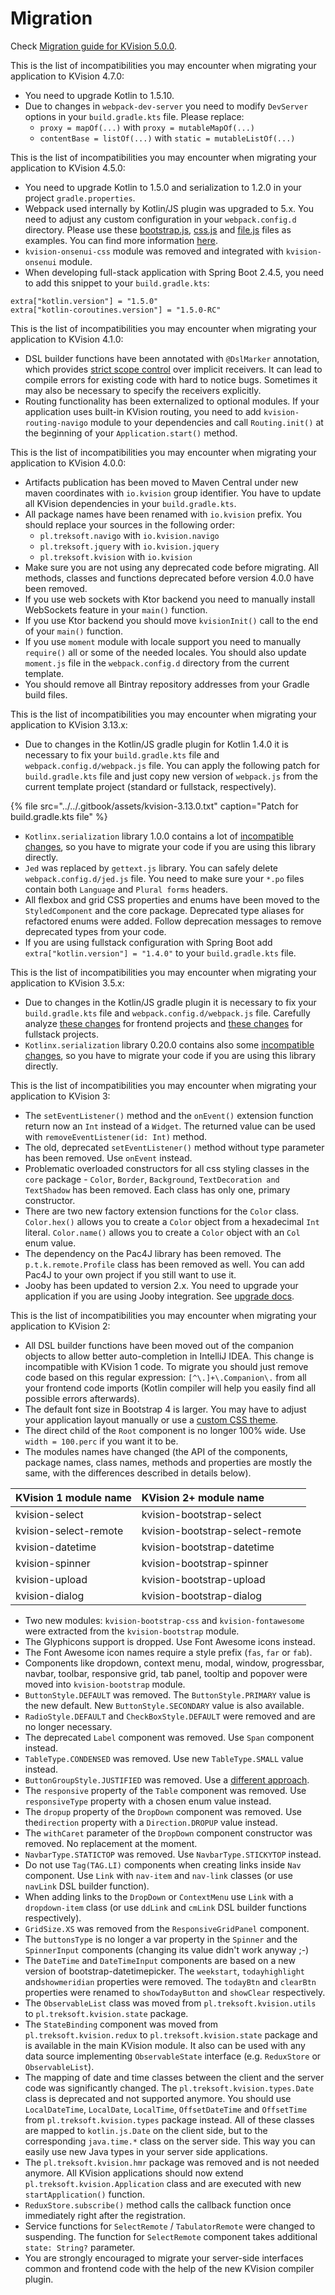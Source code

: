 # Migration

Check [Migration guide for KVision 5.0.0](migration-from-4.x-to-5.x.md).

This is the list of incompatibilities you may encounter when migrating your application to KVision 4.7.0:

* You need to upgrade Kotlin to 1.5.10.
* Due to changes in `webpack-dev-server` you need to modify `DevServer` options in your `build.gradle.kts` file.  Please replace:
  * `proxy = mapOf(...)` with `proxy = mutableMapOf(...)`
  * `contentBase = listOf(...)` with `static = mutableListOf(...)`

This is the list of incompatibilities you may encounter when migrating your application to KVision 4.5.0:

* You need to upgrade Kotlin to 1.5.0 and serialization to 1.2.0 in your project `gradle.properties`. 
* Webpack used internally by Kotlin/JS plugin was upgraded to 5.x. You need to adjust any custom configuration in your `webpack.config.d` directory. Please use these [bootstrap.js](https://raw.githubusercontent.com/rjaros/kvision-examples/master/template/webpack.config.d/bootstrap.js), [css.js](https://raw.githubusercontent.com/rjaros/kvision-examples/master/template/webpack.config.d/css.js) and [file.js](https://raw.githubusercontent.com/rjaros/kvision-examples/master/template/webpack.config.d/file.js) files as examples. You can find more information [here](https://webpack.js.org/migrate/5/).
* `kvision-onsenui-css` module was removed and integrated with `kvision-onsenui` module.
* When developing full-stack application with Spring Boot 2.4.5, you need to add this snippet to your `build.gradle.kts`:

```text
extra["kotlin.version"] = "1.5.0"
extra["kotlin-coroutines.version"] = "1.5.0-RC"
```

This is the list of incompatibilities you may encounter when migrating your application to KVision 4.1.0:

* DSL builder functions have been annotated with `@DslMarker` annotation, which provides [strict scope control](https://kotlinlang.org/docs/type-safe-builders.html#scope-control-dslmarker) over implicit receivers. It can lead to compile errors for existing code with hard to notice bugs. Sometimes it may also be necessary to specify the receivers explicitly.
* Routing functionality has been externalized to optional modules. If your application uses built-in KVision routing, you need to add `kvision-routing-navigo` module to your dependencies and call `Routing.init()` at the beginning of your `Application.start()` method.

This is the list of incompatibilities you may encounter when migrating your application to KVision 4.0.0:

* Artifacts publication has been moved to Maven Central under new maven coordinates with `io.kvision` group identifier. You have to update all KVision dependencies in your `build.gradle.kts`.
* All package names have been renamed with `io.kvision` prefix. You should replace your sources in the following order:
  * `pl.treksoft.navigo` with `io.kvision.navigo`
  * `pl.treksoft.jquery` with `io.kvision.jquery`
  * `pl.treksoft.kvision` with `io.kvision`
* Make sure you are not using any deprecated code before migrating. All methods, classes and functions deprecated before version 4.0.0 have been removed.
* If you use web sockets with Ktor backend you need to manually install WebSockets feature in your `main()` function.
* If you use Ktor backend you should move `kvisionInit()` call to the end of your `main()` function.
* If you use `moment` module with locale support you need to manually `require()` all or some of the needed locales. You should also update `moment.js` file in the `webpack.config.d` directory from the current template.
* You should remove all Bintray repository addresses from your Gradle build files.

This is the list of incompatibilities you may encounter when migrating your application to KVision 3.13.x:

* Due to changes in the Kotlin/JS gradle plugin for Kotlin 1.4.0 it is necessary to fix your `build.gradle.kts` file and `webpack.config.d/webpack.js` file. You can apply the following patch for `build.gradle.kts` file and just copy new version of `webpack.js` from the current template project \(standard or fullstack, respectively\).

{% file src="../../.gitbook/assets/kvision-3.13.0.txt" caption="Patch for build.gradle.kts file" %}

* `Kotlinx.serialization` library 1.0.0 contains a lot of [incompatible changes](https://github.com/Kotlin/kotlinx.serialization/releases/tag/1.0.0-RC), so you have to migrate your code if you are using this library directly. 
* `Jed` was replaced by `gettext.js` library. You can safely delete `webpack.config.d/jed.js` file. You need to make sure your `*.po` files contain both `Language` and `Plural forms` headers.
* All flexbox and grid CSS properties and enums have been moved to the `StyledComponent` and the core package. Deprecated type aliases for refactored enums were added. Follow deprecation messages to remove deprecated types from your code.
* If you are using fullstack configuration with Spring Boot add `extra["kotlin.version"] = "1.4.0"` to your `build.gradle.kts` file.

This is the list of incompatibilities you may encounter when migrating your application to KVision 3.5.x:

* Due to changes in the Kotlin/JS gradle plugin it is necessary to fix your `build.gradle.kts` file and `webpack.config.d/webpack.js` file. Carefully analyze [these changes](https://github.com/rjaros/kvision-examples/compare/9a63de5933fd0ac385b5b41468c5006176407aa1..0dd57450cc37350780ea0febcf12fcdb90b3fe37#diff-0577060241e9967978e7e7039df0646c) for frontend projects and [these changes](https://github.com/rjaros/kvision-examples/compare/9a63de5933fd0ac385b5b41468c5006176407aa1..0dd57450cc37350780ea0febcf12fcdb90b3fe37#diff-c6a77204309bf123278dd17c72f0b725) for fullstack projects.
* `Kotlinx.serialization` library 0.20.0 contains also some [incompatible changes](https://github.com/Kotlin/kotlinx.serialization/blob/master/CHANGELOG.md#0200--2020-03-04), so you have to migrate your code if you are using this library directly.

This is the list of incompatibilities you may encounter when migrating your application to KVision 3:

* The `setEventListener()` method and the `onEvent()` extension function return now an `Int` instead of a `Widget`. The returned value can be used with `removeEventListener(id: Int)` method.
* The old, deprecated `setEventListener()` method without type parameter has been removed. Use `onEvent` instead.
* Problematic overloaded constructors for all css styling classes in the `core` package - `Color`, `Border`, `Background`, `TextDecoration and` `TextShadow` has been removed. Each class has only one, primary constructor.
* There are two new factory extension functions for the `Color` class. `Color.hex()` allows you to create a `Color` object from a hexadecimal `Int` literal. `Color.name()` allows you to create a `Color` object with an `Col` enum value.
* The dependency on the Pac4J library has been removed. The `p.t.k.remote.Profile` class has been removed as well. You can add Pac4J to your own project if you still want to use it.
* Jooby has been updated to version 2.x. You need to upgrade your application if you are using Jooby integration. See [upgrade docs](https://jooby.io/#appendix-upgrading-from-x).

This is the list of incompatibilities you may encounter when migrating your application to KVision 2:

* All DSL builder functions have been moved out of the companion objects to allow better auto-completion in IntelliJ IDEA. This change is incompatible with KVision 1 code. To migrate you should just remove code based on this regular expression: `[^\.]+\.Companion\.` from all your frontend code imports \(Kotlin compiler will help you easily find all possible errors afterwards\).
* The default font size in Bootstrap 4 is larger. You may have to adjust your application layout manually or use a [custom CSS theme](../themes.md).
* The direct child of the `Root` component is no longer 100% wide. Use `width = 100.perc` if you want it to be.
* The modules names have changed \(the API of the components, package names, class names, methods and properties are mostly the same, with the differences described in details below\).

| KVision 1 module name | KVision 2+ module name |
| :--- | :--- |
| kvision-select | kvision-bootstrap-select |
| kvision-select-remote | kvision-bootstrap-select-remote |
| kvision-datetime | kvision-bootstrap-datetime |
| kvision-spinner | kvision-bootstrap-spinner |
| kvision-upload | kvision-bootstrap-upload |
| kvision-dialog | kvision-bootstrap-dialog |

* Two new modules: `kvision-bootstrap-css` and `kvision-fontawesome` were extracted from the `kvision-bootstrap` module.
* The Glyphicons support is dropped. Use Font Awesome icons instead.
* The Font Awesome icon names require a style prefix \(`fas`, `far` or `fab`\).
* Components like dropdown, context menu, modal, window, progressbar, navbar, toolbar, responsive grid, tab panel, tooltip and popover were moved into `kvision-bootstrap` module.
* `ButtonStyle.DEFAULT` was removed. The `ButtonStyle.PRIMARY` value is the new default. New `ButtonStyle.SECONDARY` value is also available.
* `RadioStyle.DEFAULT` and `CheckBoxStyle.DEFAULT` were removed and are no longer necessary.
* The deprecated `Label` component was removed. Use `Span` component instead.
* `TableType.CONDENSED` was removed. Use new `TableType.SMALL` value instead.
* `ButtonGroupStyle.JUSTIFIED` was removed. Use a [different approach](https://getbootstrap.com/docs/4.0/migration/#button-group).
* The `responsive` property of the `Table` component was removed. Use `responsiveType` property with a chosen enum value instead.
* The `dropup` property of the `DropDown` component was removed. Use the`direction` property with a `Direction.DROPUP` value instead.
* The `withCaret` parameter of the `DropDown` component constructor was removed. No replacement at the moment.
* `NavbarType.STATICTOP` was removed. Use `NavbarType.STICKYTOP` instead.
* Do not use `Tag(TAG.LI)` components when creating links inside `Nav` component. Use `Link` with `nav-item` and `nav-link` classes \(or use `navLink` DSL builder function\).
* When adding links to the `DropDown` or `ContextMenu` use `Link` with a `dropdown-item` class \(or use `ddLink` and `cmLink` DSL builder functions respectively\).
* `GridSize.XS` was removed from the `ResponsiveGridPanel` component.
* The `buttonsType` is no longer a var property in the `Spinner` and the `SpinnerInput` components \(changing its value didn't work anyway ;-\)
* The `DateTime` and `DateTimeInput` components are based on a new version of bootstrap-datetimepicker. The `weekstart`, `todayhighlight` and`showmeridian` properties were removed. The `todayBtn` and `clearBtn` properties were renamed to `showTodayButton` and `showClear` respectively. 
* The `ObservableList` class was moved from `pl.treksoft.kvision.utils` to `pl.treksoft.kvision.state` package.
* The `StateBinding` component was moved from `pl.treksoft.kvision.redux` to `pl.treksoft.kvision.state` package and is available in the main KVision module. It also can be used with any data source implementing `ObservableState` interface \(e.g. `ReduxStore` or `ObservableList`\).
* The mapping of date and time classes between the client and the server code was significantly changed. The `pl.treksoft.kvision.types.Date` class is deprecated and not supported anymore. You should use `LocalDateTime`, `LocalDate`, `LocalTime`, `OffsetDateTime` and `OffsetTime` from `pl.treksoft.kvision.types` package instead. All of these classes are mapped to `kotlin.js.Date` on the client side, but to the corresponding `java.time.*` class on the server side. This way you can easily use new Java types in your server side applications.
* The `pl.treksoft.kvision.hmr` package was removed and is not needed anymore. All KVision applications should now extend `pl.treksoft.kvision.Application` class and are executed with new `startApplication()` function.
* `ReduxStore.subscribe()` method calls the callback function once immediately right after the registration.
* Service functions for `SelectRemote` / `TabulatorRemote` were changed to suspending. The function for `SelectRemote` component takes additional `state: String?` parameter.
* You are strongly encouraged to migrate your server-side interfaces common and frontend code with the help of the new KVision compiler plugin.

